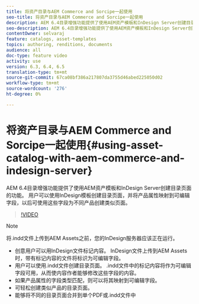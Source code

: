 ```yaml
---
title: 将资产目录与AEM Commerce and Sorcipe一起使用
seo-title: 将资产目录与AEM Commerce and Sorcipe一起使用
description: AEM 6.4目录增强功能提供了使用AEM资产模板和InDesign Server创建目录页面的功能。  用户可以使用InDesign模板创建目录页面，并将产品属性映射到可编辑字段，以后可使用这些字段为不同产品创建类似页面。
seo-description: AEM 6.4目录增强功能提供了使用AEM资产模板和InDesign Server创建目录页面的功能。  用户可以使用InDesign模板创建目录页面，并将产品属性映射到可编辑字段，以后可使用这些字段为不同产品创建类似页面。
contentOwner: selvaraj
feature: catalogs, asset-templates
topics: authoring, renditions, documents
audience: all
doc-type: feature video
activity: use
version: 6.3, 6.4, 6.5
translation-type: tm+mt
source-git-commit: 67ca08bf386a217807da3755d46abed225050d02
workflow-type: tm+mt
source-wordcount: '276'
ht-degree: 0%

---
```



# 将资产目录与AEM Commerce and Sorcipe一起使用{#using-asset-catalog-with-aem-commerce-and-indesign-server}

AEM 6.4目录增强功能提供了使用AEM资产模板和InDesign Server创建目录页面的功能。  用户可以使用InDesign模板创建目录页面，并将产品属性映射到可编辑字段，以后可使用这些字段为不同产品创建类似页面。

>[!VIDEO](https://video.tv.adobe.com/v/22540/)

>[!NOTE]
>
>将\.indd文件上传到AEM Assets之前，您的InDesign服务器应该正在运行。

* 创意用户可以用InDesign文件标记内容。 InDesign文件上传到AEM Assets时，带有标记内容的文件将标识为可编辑字段。
* 用户可以使用\.indd文件创建目录页面。 \.indd文件中的标记内容将作为可编辑字段可用，从而使内容作者能够修改这些字段的内容。
* 如果产品属性的字段类型匹配，则可以将其映射到可编辑字段。
* 可轻松创建类似产品的目录页面。
* 能够将不同的目录页面合并到单个PDF或\.indd文件中
